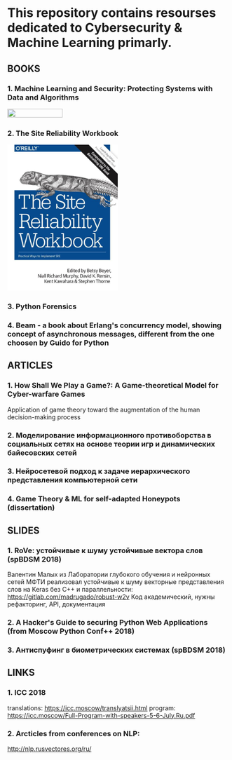 # This repository contains resourses dedicated to Cybersecurity & Machine Learning primarly.

## BOOKS

### 1. Machine Learning and Security: Protecting Systems with Data and Algorithms
<img src="mlsec-cover-oreilly.jpg" width="50%" height="50%">


### 2. The Site Reliability Workbook
<img src="websec.jpg" width="50%" height="50%">

### 3. Python Forensics


### 4. Beam - a book about Erlang's concurrency model, showing concept of asynchronous messages, different from the one choosen by Guido for Python 


## ARTICLES

### 1. How Shall We Play a Game?: A Game-theoretical Model for Cyber-warfare Games
Application of game theory toward the augmentation of the human decision-making process

### 2. Моделирование информационного противоборства в социальных сетях на основе теории игр и динамических байесовских сетей

### 3. Нейросетевой подход к задаче иерархического представления компьютерной сети

### 4. Game Theory & ML for self-adapted Honeypots (dissertation)


## SLIDES

### 1. RoVe: устойчивые к шуму устойчивые вектора слов (spBDSM 2018)
Валентин Малых из Лаборатории глубокого обучения и нейронных сетей МФТИ реализовал устойчивые к шуму векторные представления слов на Keras без C++ и параллельности:
https://gitlab.com/madrugado/robust-w2v
Код академический, нужны рефакторинг, API, документация

### 2. A Hacker's Guide to securing Python Web Applications (from Moscow Python Conf++ 2018)

### 3. Антиспуфинг в биометрических системах (spBDSM 2018)


## LINKS

### 1. ICC 2018
translations: https://icc.moscow/translyatsii.html
program: https://icc.moscow/Full-Program-with-speakers-5-6-July.Ru.pdf

### 2. Arcticles from conferences on NLP: 
http://nlp.rusvectores.org/ru/
